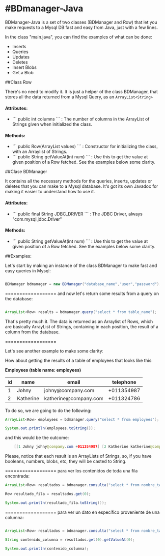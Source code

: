 #BDmanager-Java 
==============

BDManager-Java is a set of two classes (BDManager and Row) that let you make requests to a Mysql DB fast and easy from Java, just with a few lines.

In the class "main.java", you can find the examples of what can be done:

- Inserts
- Queries
- Updates
- Deletes
- Insert Blobs
- Get a Blob

##Class Row

There's no need to modify it. It is just a helper of the class BDManager, that stores all the data returned from a Mysql Query, as an ``` ArrayList<String> ```

<h4>Attributes:</h4>
<ul>
	<li>``` public int columns ``` : The number of columns in the ArrayList of Strings given when initialized the class.</li>
</ul>

<h4>Methods:</h4>
<ul>
	<li>``` public Row(ArrayList<String> values) ``` : Constructor for initializing the class, with an Arraylist of Strings.</li>
	<li>```  public String getValueAt(int num) ``` : Use this to get the value at given position of a Row fetched. See the examples below some clarity.</li>
</ul>

##Clase BDManager

It contains all the necessary methods for the queries, inserts, updates or deletes that you can make to a Mysql database. It's got its own Javadoc for making it easier to understand how to use it.


<h4>Attributes:</h4>
<ul>
	<li> ``` public final String JDBC_DRIVER ``` : The JDBC Driver, always "com.mysql.jdbc.Driver"</li>
</ul>

<h4>Methods:</h4>
<ul>
	<li>``` public String getValueAt(int num) ``` : Use this to get the value at given position of a Row fetched. See the examples below some clarity.</li>
</ul>

##Examples:

Let's start by making an instance of the class BDManager to make fast and easy queries in Mysql:

```java

BDManager bdmanager = new BDManager("database_name","user","password");

```

==================
and now let's return some results from a query on the database:

```java

ArrayList<Row> results = bdmanager.query("select * from table_name");

```

That's pretty much it. The data is returned as an Arraylist of Rows, which are basically ArrayList of Strings, containing in each position, the result of a column from the database.

==================

Let's see another example to make some clarity:

How about getting the results of a table of employees that looks like this:

<b>Employees (table name: employees)</b>
<table>
	<thead>
		<th>id</th>
		<th>name</th>
		<th>email</th>
		<th>telephone</th>
	</thead>
	<tbody>
		<tr>
			<td>1</td>
			<td>Johny</td>
			<td>johny@company.com</td>
			<td>+011354987</td>
		</tr>
		<tr>
			<td>2</td>
			<td>Katherine</td>
			<td>katherine@company.com</td>
			<td>+011324786</td>
		</tr>
	</tbody>
</table>

To do so, we are going to do the following:

```java
ArrayList<Row> employees = bdmanager.query("select * from employees");

System.out.println(employees.toString());
```

and this would be the outcome:

```java
	[[1 Johny johny@company.com +011354987] [2 Katherine katherine@company.com +011324786]]	
```

Please, notice that each result is an ArrayLists of Strings, so, if you have booleans, numbers, blobs, etc, they will be casted to String.

==================
para ver los contenidos de toda una fila encontrada:

```java
ArrayList<Row> resultados = bdmanager.consulta("select * from nombre_tabla");

Row resultado_fila = resultados.get(0);

System.out.println(resultado_fila.toString());
```

==================
para ver un dato en específico proveniente de una columna:

```java

ArrayList<Row> resultados = bdmanager.consulta("select * from nombre_tabla");

String contenido_columna = resultados.get(0).getValueAt(0);

System.out.println(contenido_columna);

```
